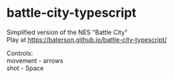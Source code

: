 # battle-city-typescript
Simplified version of the NES "Battle City"     
Play at https://baterson.github.io/battle-city-typescript/   

Controls:  
    movement - arrows   
    shot - Space
